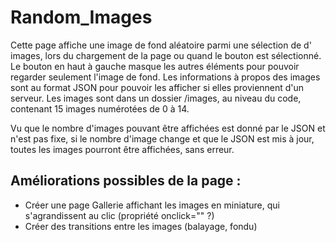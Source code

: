 # Random_Images

Cette page affiche une image de fond aléatoire parmi une sélection de d' images, lors du chargement de la page ou quand le bouton est sélectionné.
Le bouton en haut à gauche masque les autres éléments pour pouvoir regarder seulement l'image de fond.
Les informations à propos des images sont au format JSON pour pouvoir les afficher si elles proviennent d'un serveur.
Les images sont dans un dossier /images, au niveau du code, contenant 15 images numérotées de 0 à 14.

Vu que le nombre d'images pouvant être affichées est donné par le JSON et n'est pas fixe, si le nombre d'image change et que le JSON est mis à jour, toutes les images pourront être affichées, sans erreur.

## Améliorations possibles de la page :

- Créer une page Gallerie affichant les images en miniature, qui s'agrandissent au clic (propriété onclick="" ?)
- Créer des transitions entre les images (balayage, fondu)
